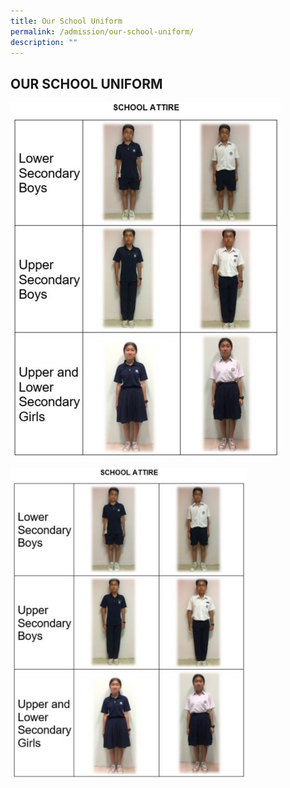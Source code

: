 ```yaml
---
title: Our School Uniform
permalink: /admission/our-school-uniform/
description: ""
---
```

## OUR SCHOOL UNIFORM

![](/images/Admissions/school%20attire.jpg)

<img src="/images/Admissions/school%20attire.jpg"  
     style="width:75%">
